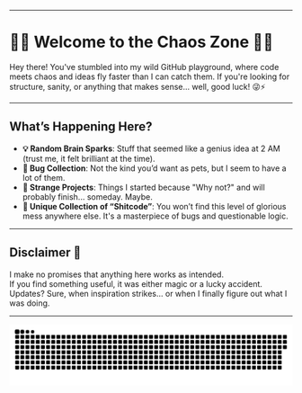 
----------

# 🎉🍕 Welcome to the Chaos Zone 🍻✨

Hey there! You've stumbled into my wild GitHub playground, where code meets chaos and ideas fly faster than I can catch them. If you're looking for structure, sanity, or anything that makes sense... well, good luck! 😜⚡

----------

## What’s Happening Here?

-   **💡 Random Brain Sparks**: Stuff that seemed like a genius idea at 2 AM (trust me, it felt brilliant at the time).
-   **🐛 Bug Collection**: Not the kind you’d want as pets, but I seem to have a lot of them.
-   **🤖 Strange Projects**: Things I started because "Why not?" and will probably finish... someday. Maybe.
-   **💾 Unique Collection of “Shitcode”**: You won’t find this level of glorious mess anywhere else. It's a masterpiece of bugs and questionable logic.

----------

## Disclaimer 🚨

I make no promises that anything here works as intended.  
If you find something useful, it was either magic or a lucky accident.  
Updates? Sure, when inspiration strikes… or when I finally figure out what I was doing.

----------
<p align="center"><a href=#><img src="contributions.svg"></a></p> 
<div align="center">

